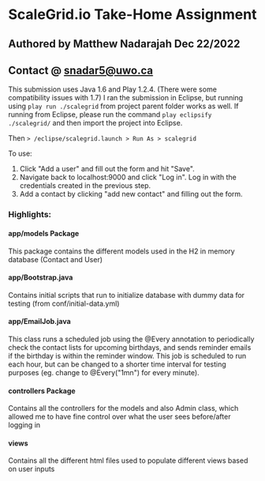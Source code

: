 # ScaleGrid.io Take-Home Assignment

## Authored by Matthew Nadarajah Dec 22/2022

## Contact @ snadar5@uwo.ca

This submission uses Java 1.6 and Play 1.2.4. (There were some compatibility issues with 1.7)
I ran the submission in Eclipse, but running using ```play run ./scalegrid``` from project parent folder works as well. 
If running from Eclipse, please run the command ```play eclipsify ./scalegrid/``` and then import the project into Eclipse. 

Then ```> /eclipse/scalegrid.launch > Run As > scalegrid```

To use: 
1. Click "Add a user" and fill out the form and hit "Save".
2. Navigate back to localhost:9000 and click "Log in". Log in with the credentials created in the previous step. 
3. Add a contact by clicking "add new contact" and filling out the form. 


### Highlights:

#### app/models Package 

This package contains the different models used in the H2 in memory database (Contact and User)

#### app/Bootstrap.java  

Contains initial scripts that run to initialize database with dummy data for testing (from conf/initial-data.yml)

#### app/EmailJob.java

This class runs a scheduled job using the @Every annotation to periodically check the contact lists for upcoming birthdays, and sends reminder emails if the birthday is within the reminder window.
This job is scheduled to run each hour, but can be changed to a shorter time interval for testing purposes (eg. change to @Every("1mn") for every minute). 

#### controllers Package

Contains all the controllers for the models and also Admin class, which allowed me to have fine control over what the user sees before/after logging in 

#### views
Contains all the different html files used to populate different views based on user inputs  
